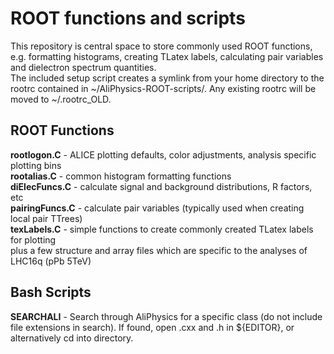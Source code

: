 # ROOT functions and scripts  
This repository is central space to store commonly used ROOT functions, e.g. formatting histograms, creating TLatex labels, calculating pair variables and dielectron spectrum quantities.  
The included setup script creates a symlink from your home directory to the rootrc contained in ~/AliPhysics-ROOT-scripts/. Any existing rootrc will be moved to ~/.rootrc_OLD.  
 
## ROOT Functions
**rootlogon.C**    - ALICE plotting defaults, color adjustments, analysis specific plotting bins  
**rootalias.C**    - common histogram formatting functions  
**diElecFuncs.C**  - calculate signal and background distributions, R factors, etc  
**pairingFuncs.C** - calculate pair variables (typically used when creating local pair TTrees)  
**texLabels.C**    - simple functions to create commonly created TLatex labels for plotting  
plus a few structure and array files which are specific to the analyses of LHC16q (pPb 5TeV)  


## Bash Scripts 
**SEARCHALI** - Search through AliPhysics for a specific class (do not include file extensions in search). If found, open .cxx and .h in ${EDITOR}, or alternatively cd into directory. 
